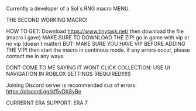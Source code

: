 Currently a developer of a Sol`s RNG macro MENU. 

THE SECOND WORKING MACRO!

HOW TO GET: Download https://www.tinytask.net/ then download the file (macro i gave) MAKE SURE TO DOWNLOAD THE ZIP! go in game with vip or no vip (doesn`t matter) BUT: MAKE SURE YOU HAVE VIP BEFORE ADDING THE VIP! then start the macro in continous mode. if any errors occur, please contact me in any ways. 

DONT COME TO ME SAYING IT WONT CLICK COLLECTION: USE UI NAVIGATION IN ROBLOX SETTINGS (REQUIRED!!!!!)

Joining Discord server is recommended cuz of errors: https://discord.gg/kf5vDX8yBe

CURRERNT ERA SUPPORT: ERA 7
